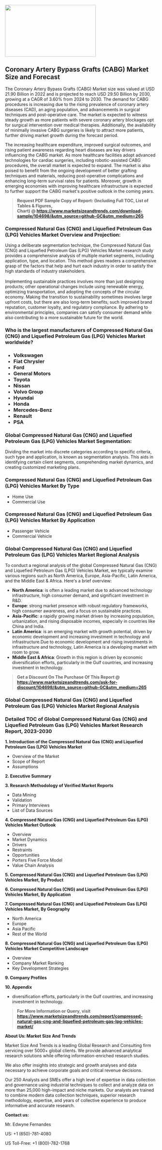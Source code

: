<p><img class="alignnone size-medium wp-image-20088" src="https://ffe5etoiles.com/wp-content/uploads/2024/12/MST1-300x171.png" alt="" width="300" height="171" /></p><h2>Coronary Artery Bypass Grafts (CABG) Market Size and Forecast</h2><p>The Coronary Artery Bypass Grafts (CABG) Market size was valued at USD 21.90 Billion in 2022 and is projected to reach USD 29.50 Billion by 2030, growing at a CAGR of 3.60% from 2024 to 2030. The demand for CABG procedures is increasing due to the rising prevalence of coronary artery diseases (CAD), an aging population, and advancements in surgical techniques and post-operative care. The market is expected to witness steady growth as more patients with severe coronary artery blockages opt for surgical intervention over medical therapies. Additionally, the availability of minimally invasive CABG surgeries is likely to attract more patients, further driving market growth during the forecast period.</p><p>The increasing healthcare expenditure, improved surgical outcomes, and rising patient awareness regarding heart diseases are key drivers influencing the CABG market. As more healthcare facilities adopt advanced technologies for cardiac surgeries, including robotic-assisted CABG procedures, the overall market is expected to expand. The market is also poised to benefit from the ongoing development of better grafting techniques and materials, reducing post-operative complications and enhancing long-term survival rates for patients. Moreover, growth in emerging economies with improving healthcare infrastructure is expected to further support the CABG market's positive outlook in the coming years.</p></p><blockquote id="" class=""><strong>Request PDF Sample Copy of Report: (Including Full TOC, List of Tables &amp; Figures, Chart)&nbsp;@&nbsp;<strong><a href="https://www.marketsizeandtrends.com/download-sample/104698/&utm_source=github-GC&utm_medium=265" target="_blank">https://www.marketsizeandtrends.com/download-sample/104698/&utm_source=github-GC&utm_medium=265</a></strong></strong></blockquote><h3 id="" class="">Compressed Natural Gas (CNG) and Liquefied Petroleum Gas (LPG) Vehicles Market&nbsp;Overview and Projection:</h3><p id="" class="">Using a deliberate segmentation technique, the Compressed Natural Gas (CNG) and Liquefied Petroleum Gas (LPG) Vehicles Market research study provides a comprehensive analysis of multiple market segments, including application, type, and location. This method gives readers a comprehensive grasp of the factors that help and hurt each industry in order to satisfy the high standards of industry stakeholders. <br /> <br />Implementing sustainable practices involves more than just designing products; other operational changes include using renewable energy, optimizing transportation, and adopting the concepts of the circular economy. Making the transition to sustainability sometimes involves large upfront costs, but there are also long-term benefits, such improved brand reputation, customer loyalty, and regulatory compliance. By adhering to environmental principles, companies can satisfy consumer demand while also contributing to a more sustainable future for the world.</p><h3 id="" class="">Who is the largest manufacturers of&nbsp;Compressed Natural Gas (CNG) and Liquefied Petroleum Gas (LPG) Vehicles Market worldwide?</h3><h3 class=""><p><ul><li>Volkswagen </li><li> Fiat Chrysler </li><li> Ford </li><li> General Motors </li><li> Toyota </li><li> Nissan </li><li> Volvo Group </li><li> Hyundai </li><li> Honda </li><li> Mercedes-Benz </li><li> Renault </li><li> PSA</li></ul></p></h3><h3 id="" class="">Global&nbsp;Compressed Natural Gas (CNG) and Liquefied Petroleum Gas (LPG) Vehicles Market Segmentation:</h3><p id="" class="">Dividing the market into discrete categories according to specific criteria, such type and application, is known as segmentation analysis. This aids in identifying certain client segments, comprehending market dynamics, and creating customized marketing plans.</p><h3 id="" class="">Compressed Natural Gas (CNG) and Liquefied Petroleum Gas (LPG) Vehicles Market&nbsp;By Type</h3><p><p><ul><li>Home Use </li><li> Commercial Use</p></li></ul></p></p><h3 id="" class="">Compressed Natural Gas (CNG) and Liquefied Petroleum Gas (LPG) Vehicles Market&nbsp;By Application</h3><p class=""><p><ul><li>Passenger Vehicle </li><li> Commercial Vehicle</li></ul></p></p><h3 id="" class="">Global Compressed Natural Gas (CNG) and Liquefied Petroleum Gas (LPG) Vehicles Market Regional Analysis</h3><p id="" class="">To conduct a regional analysis of the global Compressed Natural Gas (CNG) and Liquefied Petroleum Gas (LPG) Vehicles Market, we typically examine various regions such as North America, Europe, Asia-Pacific, Latin America, and the Middle East &amp; Africa. Here's a brief overview:</p><ul><li><strong>North America</strong>: is often a leading market due to advanced technology infrastructure, high consumer demand, and significant investment in R&amp;D.</li><li><strong>Europe</strong>: strong market presence with robust regulatory frameworks, high consumer awareness, and a focus on sustainable practices.</li><li><strong>Asia-Pacific</strong>: a rapidly growing market driven by increasing population, urbanization, and rising disposable incomes, especially in countries like China and India.</li><li><strong>Latin America</strong>: is an emerging market with growth potential, driven by economic development and increasing investment in technology and infrastructure.Due to economic development and rising investments in infrastructure and technology, Latin America is a developing market with room to grow.</li><li><strong>Middle East &amp; Africa</strong>: Growth in this region is driven by economic diversification efforts, particularly in the Gulf countries, and increasing investment in technology.</li></ul><blockquote id="" class=""><strong>Get a Discount On The Purchase Of This Report @ <strong><a href="https://www.marketsizeandtrends.com/ask-for-discount/104698/&utm_source=github-GC&utm_medium=265" target="_blank">https://www.marketsizeandtrends.com/ask-for-discount/104698/&utm_source=github-GC&utm_medium=265</a></strong></strong></blockquote><h3 id="" class="">Global Compressed Natural Gas (CNG) and Liquefied Petroleum Gas (LPG) Vehicles Market Regional Analysis</h3><h3 id="" class="">Detailed TOC of Global Compressed Natural Gas (CNG) and Liquefied Petroleum Gas (LPG) Vehicles Market Research Report, 2023-2030</h3><p id="" class=""><strong>1. Introduction of the Compressed Natural Gas (CNG) and Liquefied Petroleum Gas (LPG) Vehicles Market</strong></p><ul><li>Overview of the Market</li><li>Scope of Report</li><li>Assumptions</li></ul><p id="" class=""><strong>2. Executive Summary</strong></p><p id="" class=""><strong>3. Research Methodology of Verified Market Reports</strong></p><ul><li>Data Mining</li><li>Validation</li><li>Primary Interviews</li><li>List of Data Sources</li></ul><p id="" class=""><strong>4. Compressed Natural Gas (CNG) and Liquefied Petroleum Gas (LPG) Vehicles Market Outlook</strong></p><ul><li>Overview</li><li>Market Dynamics</li><li>Drivers</li><li>Restraints</li><li>Opportunities</li><li>Porters Five Force Model</li><li>Value Chain Analysis</li></ul><p id="" class=""><strong>5. Compressed Natural Gas (CNG) and Liquefied Petroleum Gas (LPG) Vehicles Market, By Product</strong></p><p id="" class=""><strong>6. Compressed Natural Gas (CNG) and Liquefied Petroleum Gas (LPG) Vehicles Market, By Application</strong></p><p id="" class=""><strong>7. Compressed Natural Gas (CNG) and Liquefied Petroleum Gas (LPG) Vehicles Market, By Geography</strong></p><ul><li>North America</li><li>Europe</li><li>Asia Pacific</li><li>Rest of the World</li></ul><p id="" class=""><strong>8. Compressed Natural Gas (CNG) and Liquefied Petroleum Gas (LPG) Vehicles Market Competitive Landscape</strong></p><ul><li>Overview</li><li>Company Market Ranking</li><li>Key Development Strategies</li></ul><p id="" class=""><strong>9. Company Profiles</strong></p><p id="" class=""><strong>10. Appendix</strong></p><ul><li>diversification efforts, particularly in the Gulf countries, and increasing investment in technology.</li></ul><blockquote id="" class=""><strong>For More Information or Query, visit <strong><strong><a href="https://www.marketsizeandtrends.com/report/compressed-natural-gas-cng-and-liquefied-petroleum-gas-lpg-vehicles-market/" target="_blank">https://www.marketsizeandtrends.com/report/compressed-natural-gas-cng-and-liquefied-petroleum-gas-lpg-vehicles-market/</a></strong></strong></strong></blockquote><p id="" class=""><strong>About Us: Market Size And Trends</strong></p><p id="" class="">Market Size And Trends is a leading Global Research and Consulting firm servicing over 5000+ global clients. We provide advanced analytical research solutions while offering information-enriched research studies.</p><p id="" class="">We also offer insights into strategic and growth analyses and data necessary to achieve corporate goals and critical revenue decisions.</p><p id="" class="">Our 250 Analysts and SMEs offer a high level of expertise in data collection and governance using industrial techniques to collect and analyze data on more than 25,000 high-impact and niche markets. Our analysts are trained to combine modern data collection techniques, superior research methodology, expertise, and years of collective experience to produce informative and accurate research.</p><p id="" class=""><strong>Contact us:</strong></p><p id="" class="">Mr. Edwyne Fernandes</p><p id="" class="">US: +1 (650)-781-4080</p><p id="" class="">US Toll-Free: +1 (800)-782-1768</p>
